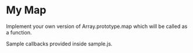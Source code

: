 # My Map

Implement your own version of Array.prototype.map which will be called as a function.

Sample callbacks provided inside sample.js.